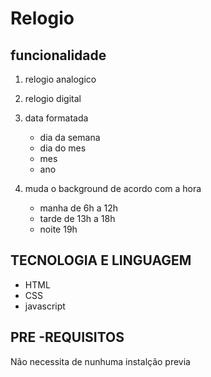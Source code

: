 # Relogio 
 ## funcionalidade
 
1. relogio analogico 
2. relogio digital  
3. data formatada    
	- dia da semana
	- dia do mes
	- mes   
	- ano   
  
4.  muda o background de acordo com a hora  
  	  - manha de  6h a 12h  
  	  - tarde de  13h a 18h  
	   - noite  19h 
     
 ## TECNOLOGIA E LINGUAGEM   
- HTML
- CSS
- javascript

## PRE -REQUISITOS  
Não necessita de nunhuma instalção previa

